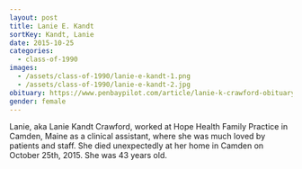 ```yaml
---
layout: post
title: Lanie E. Kandt
sortKey: Kandt, Lanie
date: 2015-10-25
categories:
  - class-of-1990
images:
  - /assets/class-of-1990/lanie-e-kandt-1.png
  - /assets/class-of-1990/lanie-e-kandt-2.jpg
obituary: https://www.penbaypilot.com/article/lanie-k-crawford-obituary/61510
gender: female
---
```


Lanie, aka Lanie Kandt Crawford, worked at Hope Health Family Practice in Camden, Maine as a clinical assistant, where she was much loved by patients and staff. She died unexpectedly at her home in Camden on October 25th, 2015. She was 43 years old.
